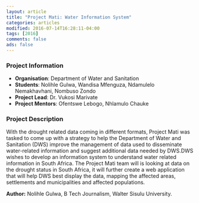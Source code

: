 ```yaml
---
layout: article
title: "Project Mati: Water Information System"
categories: articles
modified: 2016-07-14T16:28:11-04:00
tags: [2016]
comments: false
ads: false
---
```



### Project Information

* **Organisation**: Department of Water and Sanitation
* **Students**: Nolihle Gulwa, Wandisa Mfenguza, Ndamulelo Nemakhavhani, Nombuso Zondo
* **Project Lead**: Dr. Vukosi Marivate
* **Project Mentors**: Ofentswe Lebogo, Nhlamulo Chauke

### Project Description

With the drought related data coming in different formats, Project Mati was tasked to come up with a strategy to help the Department of Water and Sanitation (DWS) improve the management of data used to disseminate water-related information and suggest additional data needed by DWS.DWS wishes to develop an information system to understand water related information in South Africa.  The Project Mati team will is looking at data on the drought status in South Africa, it will further create a web application that will help DWS best display the data, mapping the affected areas, settlements and municipalities and affected populations.

**Author:** Nolihle Gulwa, B Tech Journalism, Walter Sisulu University.
